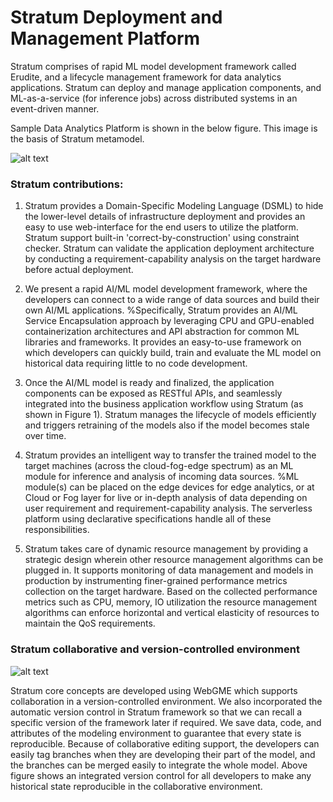 # Stratum Deployment and Management Platform
Stratum comprises of rapid ML model development framework called Erudite, and a lifecycle management framework for data analytics applications. Stratum can deploy and manage application components, and ML-as-a-service (for inference jobs) across distributed systems in an event-driven manner. 


Sample Data Analytics Platform is shown in the below figure. This image is the basis of Stratum metamodel.

![alt text](https://github.com/doc-vu/Stratum/blob/master/png/ModelArch.png)

### Stratum contributions:
1. Stratum provides a Domain-Specific Modeling Language (DSML) to hide the lower-level details of infrastructure deployment and provides an easy to use web-interface for the end users to utilize the platform. Stratum support built-in 'correct-by-construction' using constraint checker. Stratum can validate the application deployment architecture by conducting a requirement-capability analysis on the target hardware before actual deployment.  
    
2. We present a rapid AI/ML model development framework, where the developers can connect to a wide range of data sources and build their own  AI/ML applications.  %Specifically, Stratum provides an AI/ML Service Encapsulation approach by leveraging CPU and  GPU-enabled containerization architectures and API abstraction for common ML libraries and frameworks. It provides an easy-to-use framework on which developers can quickly build, train and evaluate the ML model on historical data requiring little to no code development.
    
3. Once the AI/ML model is ready and finalized, the application components can be exposed as RESTful APIs, and seamlessly integrated into the business application workflow using Stratum (as shown in Figure 1). Stratum manages the lifecycle of models efficiently and triggers retraining of the models also if the model becomes stale over time.
    
4. Stratum provides an intelligent way to transfer the trained model to the target machines (across the cloud-fog-edge spectrum) as an ML module for inference and analysis of incoming data sources. %ML module(s) can be placed on the edge devices for edge analytics, or at Cloud or Fog layer for live or in-depth analysis of data depending on user requirement and requirement-capability analysis. The serverless platform using declarative specifications handle all of these responsibilities.
    
5. Stratum takes care of dynamic resource management by providing a strategic design wherein other resource management algorithms can be plugged in.  It supports monitoring of data management and models in production by instrumenting finer-grained performance metrics collection on the target hardware.  Based on the collected performance metrics such as CPU, memory, IO utilization the resource management algorithms can enforce horizontal and vertical elasticity of resources to maintain the QoS requirements. 


### Stratum collaborative and version-controlled environment

![alt text](https://github.com/doc-vu/Stratum/blob/master/png/collaboration.png)

Stratum core concepts are developed using WebGME which supports collaboration in a version-controlled environment. We also incorporated the automatic version control in Stratum framework so that we can recall a specific version of the framework later if required. We save data, code, and attributes of the modeling environment to guarantee that every state is reproducible. Because of collaborative editing support, the developers can easily tag branches when they are developing their part of the model, and the branches can be merged easily to integrate the whole model. Above figure shows an integrated version control for all developers to make any historical state reproducible in the collaborative environment. 
